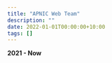 ```yaml
---
title: "APNIC Web Team"
description: ""
date: 2022-01-01T00:00:00+10:00
tags: []
---
```


**2021 - Now**
